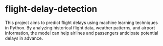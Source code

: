 # flight-delay-detection
This project aims to predict flight delays using machine learning techniques in Python. By analyzing historical flight data, weather patterns, and airport information, the model can help airlines and passengers anticipate potential delays in advance.
